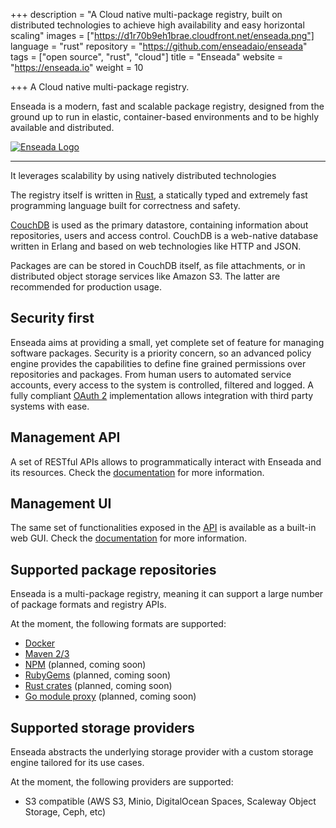 +++
description = "A Cloud native multi-package registry, built on distributed technologies to achieve high availability and easy horizontal scaling"
images = ["https://d1r70b9eh1brae.cloudfront.net/enseada.png"]
language = "rust"
repository = "https://github.com/enseadaio/enseada"
tags = ["open source", "rust", "cloud"]
title = "Enseada"
website = "https://enseada.io"
weight = 10

+++
A Cloud native multi-package registry.

Enseada is a modern, fast and scalable package registry, designed from the ground up
to run in elastic, container-based environments and to be highly available and distributed.

[![Enseada Logo](https://raw.githubusercontent.com/enseadaio/enseada/develop/.github/logo-white.png)](https://enseada.io)

---

It leverages scalability by using natively distributed technologies

The registry itself is written in [Rust](https://rust-lang.org), a statically typed and extremely fast programming language built for correctness and safety.

[CouchDB](https://couchdb.apache.org/) is used as the primary datastore, containing information about
repositories, users and access control. CouchDB is a web-native database written in Erlang and based on web technologies like HTTP and JSON.

Packages are can be stored in CouchDB itself, as file attachments, or in distributed object storage services like Amazon S3. The latter are recommended for production usage.

## Security first

Enseada aims at providing a small, yet complete set of feature for managing software packages.
Security is a priority concern, so an advanced policy engine provides the capabilities to define fine grained permissions over repositories and packages. From human users to automated service accounts, every access to the system is controlled, filtered and logged. A fully compliant [OAuth 2](https://auth0.com/docs/protocols/oauth2) implementation allows integration with third party systems with ease.

## Management API

A set of RESTful APIs allows to programmatically interact with Enseada and its resources. Check the [documentation](https://docs.enseada.io/developers/apis.html) for more information.

## Management UI

The same set of functionalities exposed in the [API](#management-api) is available as a built-in web GUI. Check the [documentation](https://docs.enseada.io/users/ui.html) for more information.

## Supported package repositories

Enseada is a multi-package registry, meaning it can support a large number of package formats and registry APIs.

At the moment, the following formats are supported:

- [Docker](https://docs.docker.com/registry/spec/api/)
- [Maven 2/3](https://maven.apache.org/guides/introduction/introduction-to-repositories.html)
- [NPM](https://github.com/npm/registry/blob/master/docs/REGISTRY-API.md) (planned, coming soon)
- [RubyGems](https://rubygems.org) (planned, coming soon)
- [Rust crates](https://doc.rust-lang.org/cargo/reference/registries.html) (planned, coming soon)
- [Go module proxy](https://docs.gomods.io/intro/protocol/) (planned, coming soon)

## Supported storage providers

Enseada abstracts the underlying storage provider with a custom storage engine tailored for its use cases.

At the moment, the following providers are supported:

- S3 compatible (AWS S3, Minio, DigitalOcean Spaces, Scaleway Object Storage, Ceph, etc)